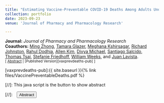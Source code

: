 ```yaml
---
title: "Estimating Vaccine-Preventable COVID-19 Deaths Among Adults Under Counterfactual Vaccination Scenarios in The United States: A Modeling Study Using Observational Data"
collection: portfolio
date: 2023-09-23
venue: 'Journal of Pharmacy and Pharmacology Research'

---
```


**Journal:** _Journal of Pharmacy and Pharmacology Research_
<br>
**Coauthors:** [Ming Zhong][mzong], [Tamara Glazer][tglazer], [Meghana Kshirsagar][meghanak], [Richard Johnston][rjohnston], [Rahul Dodhia][rdodhia], [Allen Kim][akim], [Divya Michael][dmichael], [Santiago Salcido][ssalcido], [Thomas Tsai][ttsai], [Stefanie Friedhoff][sfriedhoff], [William Weeks][wweeks], and [Juan Lavista][jlavista].
<br/>
<small>[ <a href="#/" onclick="visib('vaxprevdeaths')">Abstract</a> | [Published Version][vaxprevdeaths-pub] ] </small>

<div id="vaxprevdeaths" style="display: none; text-align: justify; line-height: 1.2" ><small>
In early 2021, effective SARS-CoV-2 (COVID-19) vaccines became available in the United States; by  mid-April 2021, vaccine availability outstripped demand, daily vaccination rates peaked, and COVID-19 vaccines were found highly effective in adult populations. Accurate estimates of the number of vaccine-preventable deaths had higher vaccination rates been attained could have helped local policymakers and possibly persuaded more to get vaccinated. Because existing estimation methodologies are limited, for the period 1/1/21 – 4/30/22, we simulated the number of vaccine-preventable deaths associated with two-dose COVID-19 vaccination that incorporated state-level population, death, and vaccination numbers and three scenarios of vaccination rate achievement. Nationally, we found that had 100% of the population became fully vaccinated during the period examined, 318,979 deaths, or approximately 50% of reported COVID-19 deaths, might have  been prevented; had 85% been so, 28% might have been prevented. Across states, we found substantial variation in the proportion of avoidable COVID-19 deaths, from 25% in Massachusetts to 74% in Alaska. Our findings are sobering when considering the number of deaths and diversion of scarce and expensive healthcare resources that might have been averted had peak vaccination administration efforts been maintained.
</small><br><br/></div>

[vaxprevdeaths-pub]:{{ site.baseurl }}{% link files/VaccinePreventableDeaths.pdf %}

[mzong]: https://www.microsoft.com/en-us/research/group/ai-for-good-research-lab/people/
[tglazer]: https://www.microsoft.com/en-us/research/group/ai-for-good-research-lab/people/
[meghanak]: https://www.microsoft.com/en-us/research/group/ai-for-good-research-lab/people/
[rjohnston]: https://www.microsoft.com/en-us/research/group/ai-for-good-research-lab/people/
[rdodhia]: https://www.microsoft.com/en-us/research/group/ai-for-good-research-lab/people/
[akim]: https://www.microsoft.com/en-us/research/group/ai-for-good-research-lab/people/
[dmichael]: https://www.microsoft.com/en-us/research/group/ai-for-good-research-lab/people/
[ssalcido]: https://www.microsoft.com/en-us/research/group/ai-for-good-research-lab/people/
[wweeks]: https://www.microsoft.com/en-us/research/group/ai-for-good-research-lab/people/
[jlavista]: https://www.microsoft.com/en-us/research/group/ai-for-good-research-lab/people/
[sfriedhoff]: https://vivo.brown.edu/display/sfriedho
[ttsai]: https://www.hsph.harvard.edu/profile/thomas-c-tsai/

[//]: This java script is the button to show abstract
<script>
 function visib(id) {
  var x = document.getElementById(id);
  if (x.style.display === "block") {
    x.style.display = "none";
  } else {
    x.style.display = "block";
  }
}
</script>

[//]:&emsp;<button onclick="visib('polariz')" class="btn btn--inverse btn--small">Abstract</button>
